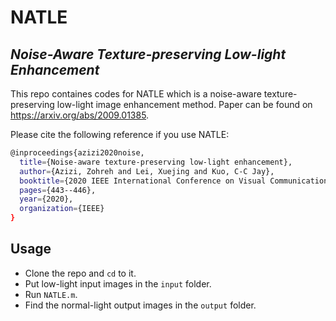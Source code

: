 # NATLE
## _Noise-Aware Texture-preserving Low-light Enhancement_


This repo containes codes for NATLE which is a noise-aware texture-preserving low-light image enhancement method. Paper can be found on https://arxiv.org/abs/2009.01385.

Please cite the following reference if you use NATLE:
```sh
@inproceedings{azizi2020noise,
  title={Noise-aware texture-preserving low-light enhancement},
  author={Azizi, Zohreh and Lei, Xuejing and Kuo, C-C Jay},
  booktitle={2020 IEEE International Conference on Visual Communications and Image Processing (VCIP)},
  pages={443--446},
  year={2020},
  organization={IEEE}
}
```

## Usage

- Clone the repo and `cd` to it.
- Put low-light input images in the `input` folder. 
- Run `NATLE.m`.
- Find the normal-light output images in the `output` folder.
